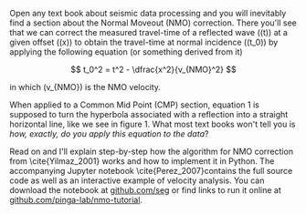 Open any text book about seismic data processing and you will inevitably find a section about the Normal Moveout (NMO) correction. 
There you'll see that we can correct the measured travel-time of a reflected wave (\(t\)) at a given offset (\(x\)) to obtain the travel-time at normal incidence (\(t_0\)) by applying the following equation (or something derived from it)

$$ t_0^2 = t^2 - \dfrac{x^2}{v_{NMO}^2} $$



in which \(v_{NMO}\) is the NMO velocity.

When applied to a Common Mid Point (CMP) section, equation 1 is supposed to turn the hyperbola associated with a reflection into a straight horizontal line, like we see in figure 1.
What most text books won't tell you is *how, exactly, do you apply this equation to the data*?

Read on and I'll explain step-by-step how the algorithm for NMO correction from \cite{Yilmaz_2001} works and how to implement it in Python.
The accompanying Jupyter notebook \cite{Perez_2007}contains the full source code as well as an interactive example of velocity analysis.
You can download the notebook at [github.com/seg](https://github.com/seg) or find links to run it online at [github.com/pinga-lab/nmo-tutorial](https://github.com/pinga-lab/nmo-tutorial).